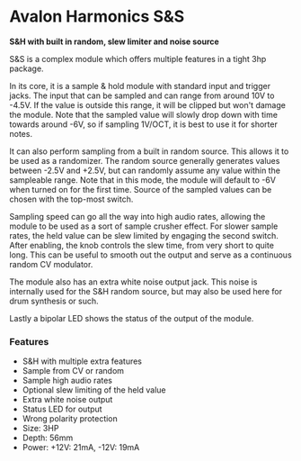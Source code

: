 # Avalon Harmonics S&S

**S&H with built in random, slew limiter and noise source**

S&S is a complex module which offers multiple features in a tight 3hp package.

In its core, it is a sample & hold module with standard input and trigger jacks. The input that can be sampled and can range from around 10V to -4.5V. If the value is outside this range, it will be clipped but won't damage the module. Note that the sampled value will slowly drop down with time towards around -6V, so if sampling 1V/OCT, it is best to use it for shorter notes.

It can also perform sampling from a built in random source. This allows it to be used as a randomizer. The random source generally generates values between -2.5V and +2.5V, but can randomly assume any value within the sampleable range. Note that in this mode, the module will default to -6V when turned on for the first time. Source of the sampled values can be chosen with the top-most switch.

Sampling speed can go all the way into high audio rates, allowing the module to be used as a sort of sample crusher effect. For slower sample rates, the held value can be slew limited by engaging the second switch. After enabling, the knob controls the slew time, from very short to quite long. This can be useful to smooth out the output and serve as a continuous random CV modulator.

The module also has an extra white noise output jack. This noise is internally used for the S&H random source, but may also be used here for drum synthesis or such.

Lastly a bipolar LED shows the status of the output of the module.

### Features

* S&H with multiple extra features
* Sample from CV or random
* Sample high audio rates
* Optional slew limiting of the held value
* Extra white noise output
* Status LED for output
* Wrong polarity protection
* Size: 3HP
* Depth: 56mm
* Power: +12V: 21mA, -12V: 19mA
